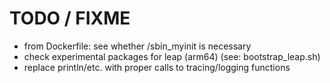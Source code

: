 
# TODO / FIXME

- from Dockerfile: see whether /sbin_myinit is necessary
- check experimental packages for leap (arm64) (see: bootstrap_leap.sh)
- replace println/etc. with proper calls to tracing/logging functions
